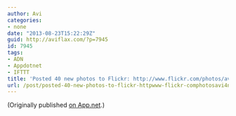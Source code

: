 ```yaml
---
author: Avi
categories:
- none
date: "2013-08-23T15:22:29Z"
guid: http://aviflax.com/?p=7945
id: 7945
tags:
- ADN
- Appdotnet
- IFTTT
title: 'Posted 40 new photos to Flickr: http://www.flickr.com/photos/avi4now/'
url: /post/posted-40-new-photos-to-flickr-httpwww-flickr-comphotosavi4now-3/
---
```

(Originally published [on App.net](http://alpha.app.net/aviflax/post/9651328).)